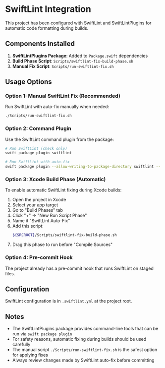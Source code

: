 # SwiftLint Integration

This project has been configured with SwiftLint and SwiftLintPlugins for automatic code formatting during builds.

## Components Installed

1. **SwiftLintPlugins Package**: Added to `Package.swift` dependencies
2. **Build Phase Script**: `Scripts/swiftlint-fix-build-phase.sh`
3. **Manual Fix Script**: `Scripts/run-swiftlint-fix.sh`

## Usage Options

### Option 1: Manual SwiftLint Fix (Recommended)
Run SwiftLint with auto-fix manually when needed:

```bash
./Scripts/run-swiftlint-fix.sh
```

### Option 2: Command Plugin
Use the SwiftLint command plugin from the package:

```bash
# Run SwiftLint (check only)
swift package plugin swiftlint

# Run SwiftLint with auto-fix
swift package plugin --allow-writing-to-package-directory swiftlint -- --fix
```

### Option 3: Xcode Build Phase (Automatic)
To enable automatic SwiftLint fixing during Xcode builds:

1. Open the project in Xcode
2. Select your app target
3. Go to "Build Phases" tab
4. Click "+" → "New Run Script Phase"
5. Name it "SwiftLint Auto-Fix"
6. Add this script:
   ```bash
   ${SRCROOT}/Scripts/swiftlint-fix-build-phase.sh
   ```
7. Drag this phase to run before "Compile Sources"

### Option 4: Pre-commit Hook
The project already has a pre-commit hook that runs SwiftLint on staged files.

## Configuration

SwiftLint configuration is in `.swiftlint.yml` at the project root.

## Notes

- The SwiftLintPlugins package provides command-line tools that can be run via `swift package plugin`
- For safety reasons, automatic fixing during builds should be used carefully
- The manual script `./Scripts/run-swiftlint-fix.sh` is the safest option for applying fixes
- Always review changes made by SwiftLint auto-fix before committing